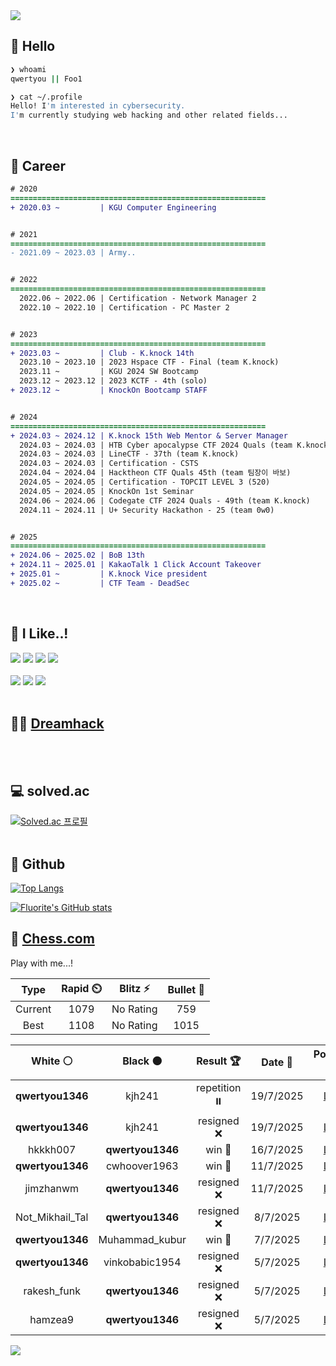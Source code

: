 <div align=left>
  <img src="https://capsule-render.vercel.app/api?type=waving&height=300&color=00f0e0&text=•⩊•" />
<br>

## 👋 Hello
```zsh
❯ whoami
qwertyou || Foo1

❯ cat ~/.profile
Hello! I'm interested in cybersecurity.
I'm currently studying web hacking and other related fields...
```
<br>
  
## 🌱 Career
```diff
# 2020
=========================================================
+ 2020.03 ~         | KGU Computer Engineering


# 2021
=========================================================
- 2021.09 ~ 2023.03 | Army..


# 2022
=========================================================
  2022.06 ~ 2022.06 | Certification - Network Manager 2
  2022.10 ~ 2022.10 | Certification - PC Master 2


# 2023
=========================================================
+ 2023.03 ~         | Club - K.knock 14th
  2023.10 ~ 2023.10 | 2023 Hspace CTF - Final (team K.knock)
  2023.11 ~         | KGU 2024 SW Bootcamp
  2023.12 ~ 2023.12 | 2023 KCTF - 4th (solo)
+ 2023.12 ~         | KnockOn Bootcamp STAFF


# 2024
=========================================================
+ 2024.03 ~ 2024.12 | K.knock 15th Web Mentor & Server Manager
  2024.03 ~ 2024.03 | HTB Cyber apocalypse CTF 2024 Quals (team K.knock)
  2024.03 ~ 2024.03 | LineCTF - 37th (team K.knock)
  2024.03 ~ 2024.03 | Certification - CSTS
  2024.04 ~ 2024.04 | Hacktheon CTF Quals 45th (team 팀장이 바보)
  2024.05 ~ 2024.05 | Certification - TOPCIT LEVEL 3 (520)
  2024.05 ~ 2024.05 | KnockOn 1st Seminar
  2024.06 ~ 2024.06 | Codegate CTF 2024 Quals - 49th (team K.knock)
  2024.11 ~ 2024.11 | U+ Security Hackathon - 25 (team 0w0)


# 2025
=========================================================
+ 2024.06 ~ 2025.02 | BoB 13th
+ 2024.11 ~ 2025.01 | KakaoTalk 1 Click Account Takeover
+ 2025.01 ~         | K.knock Vice president
+ 2025.02 ~         | CTF Team - DeadSec
```
<br>

## 🔨 I Like..!
<img src="https://img.shields.io/badge/Java-ED8B00?style=for-the-badge&logo=openjdk&logoColor=white">
<img src="https://img.shields.io/badge/python-3776AB?style=for-the-badge&logo=python&logoColor=white">
<img src="https://img.shields.io/badge/PHP-777BB4?style=for-the-badge&logo=php&logoColor=white">
<img src="https://img.shields.io/badge/Node.js-43853D?style=for-the-badge&logo=node.js&logoColor=white">
<br><br>
<img src="https://img.shields.io/badge/linux-FCC624?style=for-the-badge&logo=linux&logoColor=black"> 
<img src="https://img.shields.io/badge/docker-%230db7ed.svg?style=for-the-badge&logo=docker&logoColor=white">
<img src="https://img.shields.io/badge/GIT-E44C30?style=for-the-badge&logo=git&logoColor=white">
<br><br>

## 👨‍💻 [Dreamhack](https://dreamhack.io/users/40186)
<br><br>


## 💻 solved.ac
[![Solved.ac
프로필](http://mazassumnida.wtf/api/v2/generate_badge?boj=qwertyou)](https://solved.ac/qwertyou)
<br><br>

## 🚀 Github
[![Top Langs](https://github-readme-stats.vercel.app/api/top-langs/?username=qw3rtyou&layout=compact)](https://github.com/qw3rtyou/github-readme-stats)

[![Fluorite's GitHub stats](https://github-readme-stats.vercel.app/api?username=qw3rtyou)](https://github.com/anuraghazra/github-readme-stats)

## 🏁 [Chess.com](https://www.chess.com/)
Play with me...!
<!--START_SECTION:chessStats-->
<!-- Automatically generated with https://github.com/Balastrong/chess-stats-action -->

| Type | Rapid ⏲️ | Blitz ⚡ | Bullet 🔫 |
|:---:|:---:|:---:|:---:|
| Current | 1079 | No Rating | 759 |
| Best | 1108 | No Rating | 1015 |

| White ⚪ | Black ⚫ | Result 🏆 | Date 📅 | Position 🗺️ | Type 🕕 |
|:---:|:---:|:---:|:---:|:---:|:---:|
| **qwertyou1346** | kjh241 | repetition ⏸️ | 19/7/2025 | <a href="http://www.ee.unb.ca/cgi-bin/tervo/fen.pl?select=4q1nr/5k1p/1bn2P2/1p1p4/1P3Q1B/2Pb1N2/5PKP/8 b - - 10 28">Link</a> | Rapid |
| **qwertyou1346** | kjh241 | resigned ❌ | 19/7/2025 | <a href="http://www.ee.unb.ca/cgi-bin/tervo/fen.pl?select=1rbqkb1r/p1P2ppp/nn1p4/1B2p3/1P2P3/P1N2N2/2P1QPPP/R1B2RK1 b k - 0 12">Link</a> | Rapid |
| hkkkh007 | **qwertyou1346** | win 🥇 | 16/7/2025 | <a href="http://www.ee.unb.ca/cgi-bin/tervo/fen.pl?select=8/5p1p/8/8/4k3/4n3/PP3p2/2K5 w - - 0 45">Link</a> | Rapid |
| **qwertyou1346** | cwhoover1963 | win 🥇 | 11/7/2025 | <a href="http://www.ee.unb.ca/cgi-bin/tervo/fen.pl?select=4r2k/3RP1pp/pp6/1p6/8/P7/P1P3PP/5K2 b - - 0 29">Link</a> | Rapid |
| jimzhanwm | **qwertyou1346** | resigned ❌ | 11/7/2025 | <a href="http://www.ee.unb.ca/cgi-bin/tervo/fen.pl?select=r4rk1/p1p1Rppp/1p6/2bP4/2Bn2n1/P1NP4/1PP2PPP/R1BQ2K1 b - - 0 12">Link</a> | Rapid |
| Not_Mikhail_Tal | **qwertyou1346** | resigned ❌ | 8/7/2025 | <a href="http://www.ee.unb.ca/cgi-bin/tervo/fen.pl?select=2q2rk1/4Rp1p/1p3Qp1/p1pB4/5P1P/P2P2P1/1PP5/6K1 b - - 2 31">Link</a> | Rapid |
| **qwertyou1346** | Muhammad_kubur | win 🥇 | 7/7/2025 | <a href="http://www.ee.unb.ca/cgi-bin/tervo/fen.pl?select=r1q3k1/p1bQRpp1/2P4p/6n1/2N5/2P3P1/PP3PKP/8 b - - 3 26">Link</a> | Rapid |
| **qwertyou1346** | vinkobabic1954 | resigned ❌ | 5/7/2025 | <a href="http://www.ee.unb.ca/cgi-bin/tervo/fen.pl?select=r4rk1/1pp3pp/p1n5/4p3/3pP2b/1P1P2qP/PBP4K/5RQ1 w - - 0 23">Link</a> | Rapid |
| rakesh_funk | **qwertyou1346** | resigned ❌ | 5/7/2025 | <a href="http://www.ee.unb.ca/cgi-bin/tervo/fen.pl?select=r1b2rk1/pppp2pp/8/b3P3/B7/1QP1BN2/Pq3PPP/RN2R1K1 b - - 4 15">Link</a> | Rapid |
| hamzea9 | **qwertyou1346** | resigned ❌ | 5/7/2025 | <a href="http://www.ee.unb.ca/cgi-bin/tervo/fen.pl?select=3Q1b1r/R4pp1/k1p3p1/q5P1/5p2/2N2N2/PPP2P2/2K5 b - - 0 24">Link</a> | Rapid |

<!--END_SECTION:chessStats-->


<img src="https://capsule-render.vercel.app/api?type=waving&color=00f0e0&height=150&section=footer" />
</div>


